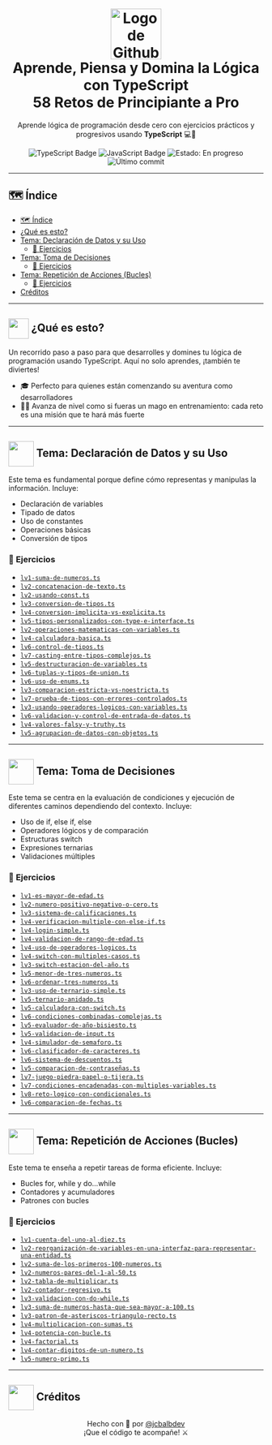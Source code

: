 <h1 align="center">
  <img src="https://media.giphy.com/media/WcYnTzdrjQphdu33xs/giphy.gif" alt="Logo de Github" width="100" />
  <br/>
  <strong>Aprende, Piensa y Domina la Lógica con TypeScript</strong>
  <br/>
  <strong>58 Retos de Principiante a Pro</strong>
</h1>

<p align="center">
  Aprende lógica de programación desde cero con ejercicios prácticos y progresivos usando <strong>TypeScript</strong> 💻🧠
</p>

<p align="center">
  <img src="https://img.shields.io/badge/TypeScript-Latest-blue?style=for-the-badge&logo=typescript&logoColor=white&labelColor=101010" alt="TypeScript Badge" />
  <img src="https://img.shields.io/badge/JavaScript-ES6+-yellow?style=for-the-badge&logo=javascript&logoColor=white&labelColor=101010" alt="JavaScript Badge" />
  <img src="https://img.shields.io/badge/Estado-En%20progreso-blue?style=for-the-badge&logo=github&logoColor=white&labelColor=101010" alt="Estado: En progreso" />
  <img src="https://img.shields.io/github/last-commit/jcbalbdev/logica-typescript?style=for-the-badge&logo=git&logoColor=white&labelColor=101010" alt="Último commit" />
</p>

---

## 🗺️ Índice

- [🗺️ Índice](#️-índice)
- [ ¿Qué es esto?](#-qué-es-esto)
- [ Tema: Declaración de Datos y su Uso](#-tema-declaración-de-datos-y-su-uso)
  - [🧩 Ejercicios](#-ejercicios)
- [ Tema: Toma de Decisiones](#-tema-toma-de-decisiones)
  - [🧩 Ejercicios](#-ejercicios-1)
- [ Tema: Repetición de Acciones (Bucles)](#-tema-repetición-de-acciones-bucles)
  - [🧩 Ejercicios](#-ejercicios-2)
- [ Créditos](#-créditos)

---

## <img src="https://media3.giphy.com/media/du3J3cXyzhj75IOgvA/giphy.gif" width="40" style="vertical-align: middle;" /> ¿Qué es esto?

Un recorrido paso a paso para que desarrolles y domines tu lógica de programación usando TypeScript. Aquí no solo aprendes, ¡también te diviertes!

- 🎓 Perfecto para quienes están comenzando su aventura como desarrolladores
- 🧙‍♂️ Avanza de nivel como si fueras un mago en entrenamiento: cada reto es una misión que te hará más fuerte

---

## <img src="http://www.nyan.cat/cats/original.gif" width="50" style="vertical-align: middle;" /> Tema: Declaración de Datos y su Uso

Este tema es fundamental porque define cómo representas y manipulas la información. Incluye:

- Declaración de variables
- Tipado de datos
- Uso de constantes
- Operaciones básicas
- Conversión de tipos

### 🧩 Ejercicios

- [`lv1-suma-de-numeros.ts`](./Ejercicios/lv1-suma-de-numeros.ts)
- [`lv2-concatenacion-de-texto.ts`](./Ejercicios/lv2-concatenacion-de-texto.ts)
- [`lv2-usando-const.ts`](./Ejercicios/lv2-usando-const.ts)
- [`lv3-conversion-de-tipos.ts`](./Ejercicios/lv3-conversion-de-tipos.ts)
- [`lv4-conversion-implicita-vs-explicita.ts`](./Ejercicios/lv4-conversion-implicita-vs-explicita.ts)
- [`lv5-tipos-personalizados-con-type-e-interface.ts`](./Ejercicios/lv5-tipos-personalizados-con-type-e-interface.ts)
- [`lv2-operaciones-matematicas-con-variables.ts`](./Ejercicios/lv2-operaciones-matematicas-con-variables.ts)
- [`lv4-calculadora-basica.ts`](./Ejercicios/lv4-calculadora-basica.ts)
- [`lv6-control-de-tipos.ts`](./Ejercicios/lv6-control-de-tipos.ts)
- [`lv7-casting-entre-tipos-complejos.ts`](./Ejercicios/lv7-casting-entre-tipos-complejos.ts)
- [`lv5-destructuracion-de-variables.ts`](./Ejercicios/lv5-destructuracion-de-variables.ts)
- [`lv6-tuplas-y-tipos-de-union.ts`](./Ejercicios/lv6-tuplas-y-tipos-de-union.ts)
- [`lv6-uso-de-enums.ts`](./Ejercicios/lv6-uso-de-enums.ts)
- [`lv3-comparacion-estricta-vs-noestricta.ts`](./Ejercicios/lv3-comparacion-estricta-vs-noestricta.ts)
- [`lv7-prueba-de-tipos-con-errores-controlados.ts`](./Ejercicios/lv7-prueba-de-tipos-con-errores-controlados.ts)
- [`lv3-usando-operadores-logicos-con-variables.ts`](./Ejercicios/lv3-usando-operadores-logicos-con-variables.ts)
- [`lv6-validacion-y-control-de-entrada-de-datos.ts`](./Ejercicios/lv6-validacion-y-control-de-entrada-de-datos.ts)
- [`lv4-valores-falsy-y-truthy.ts`](./Ejercicios/lv4-valores-falsy-y-truthy.ts)
- [`lv5-agrupacion-de-datos-con-objetos.ts`](./Ejercicios/lv5-agrupacion-de-datos-con-objetos.ts)

---

## <img src="http://www.nyan.cat/cats/original.gif" width="50" style="vertical-align: middle;" /> Tema: Toma de Decisiones

Este tema se centra en la evaluación de condiciones y ejecución de diferentes caminos dependiendo del contexto. Incluye:

- Uso de if, else if, else
- Operadores lógicos y de comparación
- Estructuras switch
- Expresiones ternarias
- Validaciones múltiples

### 🧩 Ejercicios

- [`lv1-es-mayor-de-edad.ts`](./Ejercicios/lv1-es-mayor-de-edad.ts)
- [`lv2-numero-positivo-negativo-o-cero.ts`](./Ejercicios/lv2-numero-positivo-negativo-o-cero.ts)
- [`lv3-sistema-de-calificaciones.ts`](./Ejercicios/lv3-sistema-de-calificaciones.ts)
- [`lv4-verificacion-multiple-con-else-if.ts`](./Ejercicios/lv4-verificacion-multiple-con-else-if.ts)
- [`lv4-login-simple.ts`](./Ejercicios/lv4-login-simple.ts)
- [`lv4-validacion-de-rango-de-edad.ts`](./Ejercicios/lv4-validacion-de-rango-de-edad.ts)
- [`lv4-uso-de-operadores-logicos.ts`](./Ejercicios/lv4-uso-de-operadores-logicos.ts)
- [`lv4-switch-con-multiples-casos.ts`](./Ejercicios/lv4-switch-con-multiples-casos.ts)
- [`lv3-switch-estacion-del-año.ts`](./Ejercicios/lv3-switch-estacion-del-año.ts)
- [`lv5-menor-de-tres-numeros.ts`](./Ejercicios/lv5-menor-de-tres-numeros.ts)
- [`lv6-ordenar-tres-numeros.ts`](./Ejercicios/lv6-ordenar-tres-numeros.ts)
- [`lv3-uso-de-ternario-simple.ts`](./Ejercicios/lv3-uso-de-ternario-simple.ts)
- [`lv5-ternario-anidado.ts`](./Ejercicios/lv5-ternario-anidado.ts)
- [`lv5-calculadora-con-switch.ts`](./Ejercicios/lv5-calculadora-con-switch.ts)
- [`lv6-condiciones-combinadas-complejas.ts`](./Ejercicios/lv6-condiciones-combinadas-complejas.ts)
- [`lv5-evaluador-de-año-bisiesto.ts`](./Ejercicios/lv5-evaluador-de-año-bisiesto.ts)
- [`lv5-validacion-de-input.ts`](./Ejercicios/lv5-validacion-de-input.ts)
- [`lv4-simulador-de-semaforo.ts`](./Ejercicios/lv4-simulador-de-semaforo.ts)
- [`lv6-clasificador-de-caracteres.ts`](./Ejercicios/lv6-clasificador-de-caracteres.ts)
- [`lv6-sistema-de-descuentos.ts`](./Ejercicios/lv6-sistema-de-descuentos.ts)
- [`lv5-comparacion-de-contraseñas.ts`](./Ejercicios/lv5-comparacion-de-contraseñas.ts)
- [`lv7-juego-piedra-papel-o-tijera.ts`](./Ejercicios/lv7-juego-piedra-papel-o-tijera.ts)
- [`lv7-condiciones-encadenadas-con-multiples-variables.ts`](./Ejercicios/lv7-condiciones-encadenadas-con-multiples-variables.ts)
- [`lv8-reto-logico-con-condicionales.ts`](./Ejercicios/lv8-reto-logico-con-condicionales.ts)
- [`lv6-comparacion-de-fechas.ts`](./Ejercicios/lv6-comparacion-de-fechas.ts)

---

## <img src="http://www.nyan.cat/cats/original.gif" width="50" style="vertical-align: middle;" /> Tema: Repetición de Acciones (Bucles)

Este tema te enseña a repetir tareas de forma eficiente. Incluye:

- Bucles for, while y do...while
- Contadores y acumuladores
- Patrones con bucles

### 🧩 Ejercicios

- [`lv1-cuenta-del-uno-al-diez.ts`](./Ejercicios/lv1-cuenta-del-uno-al-diez.ts)
- [`lv2-reorganización-de-variables-en-una-interfaz-para-representar-una-entidad.ts`](./Ejercicios/lv2-reorganización-de-variables-en-una-interfaz-para-representar-una-entidad.ts)
- [`lv2-suma-de-los-primeros-100-numeros.ts`](./Ejercicios/lv2-suma-de-los-primeros-100-numeros.ts)
- [`lv2-numeros-pares-del-1-al-50.ts`](./Ejercicios/lv2-numeros-pares-del-1-al-50.ts)
- [`lv2-tabla-de-multiplicar.ts`](./Ejercicios/lv2-tabla-de-multiplicar.ts)
- [`lv2-contador-regresivo.ts`](./Ejercicios/lv2-contador-regresivo.ts)
- [`lv3-validacion-con-do-while.ts`](./Ejercicios/lv3-validacion-con-do-while.ts)
- [`lv3-suma-de-numeros-hasta-que-sea-mayor-a-100.ts`](./Ejercicios/lv3-suma-de-numeros-hasta-que-sea-mayor-a-100.ts)
- [`lv3-patron-de-asteriscos-triangulo-recto.ts`](./Ejercicios/lv3-patron-de-asteriscos-triangulo-recto.ts)
- [`lv4-multiplicacion-con-sumas.ts`](./Ejercicios/lv4-multiplicacion-con-sumas.ts)
- [`lv4-potencia-con-bucle.ts`](./Ejercicios/lv4-potencia-con-bucle.ts)
- [`lv4-factorial.ts`](./Ejercicios/lv4-factorial.ts)
- [`lv4-contar-digitos-de-un-numero.ts`](./Ejercicios/lv4-contar-digitos-de-un-numero.ts)
- [`lv5-numero-primo.ts`](./Ejercicios/lv5-numero-primo.ts)

---

## <img src="http://www.nyan.cat/cats/original.gif" width="50" style="vertical-align: middle;" /> Créditos

<p align="center">
  Hecho con 💜 por <a href="https://github.com/jcbalbdev" target="_blank">@jcbalbdev</a> <br/>
  ¡Que el código te acompañe! ⚔️
</p>
